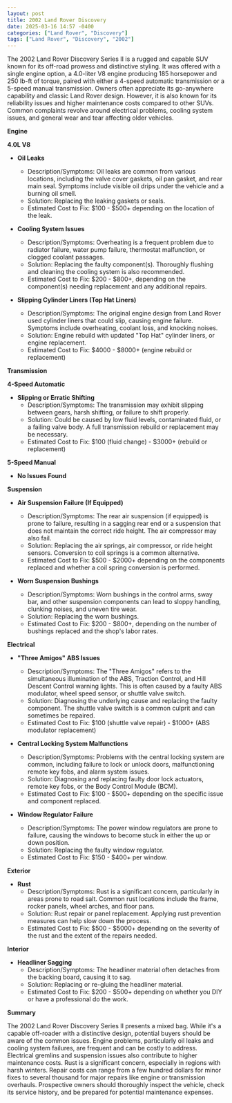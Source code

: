 ```yaml
---
layout: post
title: 2002 Land Rover Discovery
date: 2025-03-16 14:57 -0400
categories: ["Land Rover", "Discovery"]
tags: ["Land Rover", "Discovery", "2002"]
---
```

The 2002 Land Rover Discovery Series II is a rugged and capable SUV known for its off-road prowess and distinctive styling. It was offered with a single engine option, a 4.0-liter V8 engine producing 185 horsepower and 250 lb-ft of torque, paired with either a 4-speed automatic transmission or a 5-speed manual transmission. Owners often appreciate its go-anywhere capability and classic Land Rover design. However, it is also known for its reliability issues and higher maintenance costs compared to other SUVs. Common complaints revolve around electrical problems, cooling system issues, and general wear and tear affecting older vehicles.

**Engine**

**4.0L V8**

*   **Oil Leaks**
    *   Description/Symptoms: Oil leaks are common from various locations, including the valve cover gaskets, oil pan gasket, and rear main seal. Symptoms include visible oil drips under the vehicle and a burning oil smell.
    *   Solution: Replacing the leaking gaskets or seals.
    *   Estimated Cost to Fix: $100 - $500+ depending on the location of the leak.

*   **Cooling System Issues**
    *   Description/Symptoms: Overheating is a frequent problem due to radiator failure, water pump failure, thermostat malfunction, or clogged coolant passages.
    *   Solution: Replacing the faulty component(s). Thoroughly flushing and cleaning the cooling system is also recommended.
    *   Estimated Cost to Fix: $200 - $800+, depending on the component(s) needing replacement and any additional repairs.

*   **Slipping Cylinder Liners (Top Hat Liners)**
    *   Description/Symptoms: The original engine design from Land Rover used cylinder liners that could slip, causing engine failure. Symptoms include overheating, coolant loss, and knocking noises.
    *   Solution: Engine rebuild with updated "Top Hat" cylinder liners, or engine replacement.
    *   Estimated Cost to Fix: $4000 - $8000+ (engine rebuild or replacement)

**Transmission**

**4-Speed Automatic**

*   **Slipping or Erratic Shifting**
    *   Description/Symptoms: The transmission may exhibit slipping between gears, harsh shifting, or failure to shift properly.
    *   Solution: Could be caused by low fluid levels, contaminated fluid, or a failing valve body. A full transmission rebuild or replacement may be necessary.
    *   Estimated Cost to Fix: $100 (fluid change) - $3000+ (rebuild or replacement)

**5-Speed Manual**

*   **No Issues Found**

**Suspension**

*   **Air Suspension Failure (If Equipped)**
    *   Description/Symptoms: The rear air suspension (if equipped) is prone to failure, resulting in a sagging rear end or a suspension that does not maintain the correct ride height. The air compressor may also fail.
    *   Solution: Replacing the air springs, air compressor, or ride height sensors. Conversion to coil springs is a common alternative.
    *   Estimated Cost to Fix: $500 - $2000+ depending on the components replaced and whether a coil spring conversion is performed.

*   **Worn Suspension Bushings**
    *   Description/Symptoms: Worn bushings in the control arms, sway bar, and other suspension components can lead to sloppy handling, clunking noises, and uneven tire wear.
    *   Solution: Replacing the worn bushings.
    *   Estimated Cost to Fix: $200 - $800+, depending on the number of bushings replaced and the shop's labor rates.

**Electrical**

*   **"Three Amigos" ABS Issues**
    *   Description/Symptoms: The "Three Amigos" refers to the simultaneous illumination of the ABS, Traction Control, and Hill Descent Control warning lights. This is often caused by a faulty ABS modulator, wheel speed sensor, or shuttle valve switch.
    *   Solution: Diagnosing the underlying cause and replacing the faulty component. The shuttle valve switch is a common culprit and can sometimes be repaired.
    *   Estimated Cost to Fix: $100 (shuttle valve repair) - $1000+ (ABS modulator replacement)

*   **Central Locking System Malfunctions**
    *   Description/Symptoms: Problems with the central locking system are common, including failure to lock or unlock doors, malfunctioning remote key fobs, and alarm system issues.
    *   Solution: Diagnosing and replacing faulty door lock actuators, remote key fobs, or the Body Control Module (BCM).
    *   Estimated Cost to Fix: $100 - $500+ depending on the specific issue and component replaced.

*   **Window Regulator Failure**
    *   Description/Symptoms: The power window regulators are prone to failure, causing the windows to become stuck in either the up or down position.
    *   Solution: Replacing the faulty window regulator.
    *   Estimated Cost to Fix: $150 - $400+ per window.

**Exterior**

*   **Rust**
    *   Description/Symptoms: Rust is a significant concern, particularly in areas prone to road salt. Common rust locations include the frame, rocker panels, wheel arches, and floor pans.
    *   Solution: Rust repair or panel replacement. Applying rust prevention measures can help slow down the process.
    *   Estimated Cost to Fix: $500 - $5000+ depending on the severity of the rust and the extent of the repairs needed.

**Interior**

*   **Headliner Sagging**
    *   Description/Symptoms: The headliner material often detaches from the backing board, causing it to sag.
    *   Solution: Replacing or re-gluing the headliner material.
    *   Estimated Cost to Fix: $200 - $500+ depending on whether you DIY or have a professional do the work.

**Summary**

The 2002 Land Rover Discovery Series II presents a mixed bag. While it's a capable off-roader with a distinctive design, potential buyers should be aware of the common issues. Engine problems, particularly oil leaks and cooling system failures, are frequent and can be costly to address. Electrical gremlins and suspension issues also contribute to higher maintenance costs. Rust is a significant concern, especially in regions with harsh winters. Repair costs can range from a few hundred dollars for minor fixes to several thousand for major repairs like engine or transmission overhauls. Prospective owners should thoroughly inspect the vehicle, check its service history, and be prepared for potential maintenance expenses.

